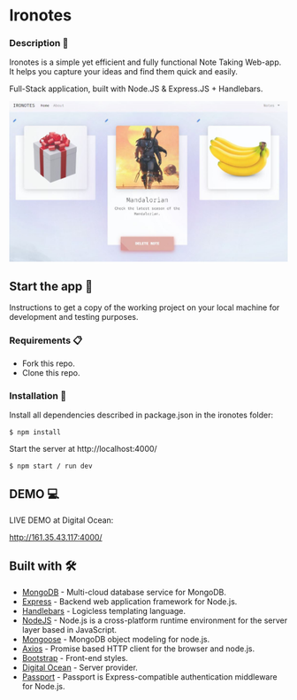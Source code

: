   # Ironotes 
  
### Description 📝

Ironotes is a simple yet efficient and fully functional Note Taking Web-app. It helps you capture your ideas and find them quick and easily. 

Full-Stack application, built with Node.JS & Express.JS + Handlebars.

![ironotes-home](ironotes.JPG)

## Start the app 🚀

Instructions to get a copy of the working project on your local machine for development and testing purposes.

### Requirements 📋

* Fork this repo.
* Clone this repo.

### Installation 🔧

Install all dependencies described in package.json in the ironotes folder:

```
$ npm install
```

Start the server at http://localhost:4000/

```
$ npm start / run dev
```


## DEMO 💻 

LIVE DEMO at Digital Ocean:

http://161.35.43.117:4000/

## Built with 🛠️

* [MongoDB](https://www.mongodb.com/cloud/atlas) - Multi-cloud database service for MongoDB.
* [Express](https://expressjs.com/) - Backend web application framework for Node.js.
* [Handlebars](https://www.npmjs.com/package/handlebars) -  Logicless templating language.
* [NodeJS](https://nodejs.org/) - Node.js is a cross-platform runtime environment for the server layer based in JavaScript.
* [Mongoose](https://mongoosejs.com/) - MongoDB object modeling for node.js.
* [Axios](https://www.npmjs.com/package/axios) - Promise based HTTP client for the browser and node.js.
* [Bootstrap](https://getbootstrap.com/) - Front-end styles.
* [Digital Ocean](https://www.digitalocean.com/) - Server provider.
* [Passport](https://www.npmjs.com/package/passport) - Passport is Express-compatible authentication middleware for Node.js.

